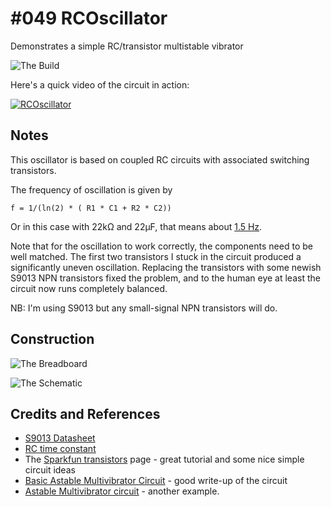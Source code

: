 # #049 RCOscillator

Demonstrates a simple RC/transistor multistable vibrator

![The Build](./assets/RCOscillator_build.jpg?raw=true)

Here's a quick video of the circuit in action:

[![RCOscillator](https://img.youtube.com/vi/OeX0hf5fvPA/0.jpg)](https://www.youtube.com/watch?v=OeX0hf5fvPA)


## Notes

This oscillator is based on coupled RC circuits with associated switching transistors.

The frequency of oscillation is given by

    f = 1/(ln(2) * ( R1 * C1 + R2 * C2))

Or in this case with 22kΩ and 22μF, that means about
[1.5 Hz](https://www.wolframalpha.com/input/?i=%28ln%282%29+*+%28+22000+*+22*10%5E-6+%2B+22000+*+22*10%5E-6+%29%29%5E-1).

Note that for the oscillation to work correctly, the components need to be well matched.
The first two transistors I stuck in the circuit produced a significantly uneven oscillation.
Replacing the transistors with some newish S9013 NPN transistors fixed the problem,
and to the human eye at least the circuit now runs completely balanced.

NB: I'm using S9013 but any small-signal NPN transistors will do.

## Construction

![The Breadboard](./assets/RCOscillator_bb.jpg?raw=true)

![The Schematic](./assets/RCOscillator_schematic.jpg?raw=true)

## Credits and References

* [S9013 Datasheet](https://www.futurlec.com/Transistors/S9013.shtml)
* [RC time constant](http://en.wikipedia.org/wiki/RC_time_constant)
* The [Sparkfun transistors](https://learn.sparkfun.com/tutorials/transistors) page - great tutorial and some nice simple circuit ideas
* [Basic Astable Multivibrator Circuit](http://www.electronics-tutorials.ws/waveforms/astable.html) - good write-up of the circuit
* [Astable Multivibrator circuit](http://www.pcbheaven.com/userpages/basic_transistor_circuits/) - another example.
